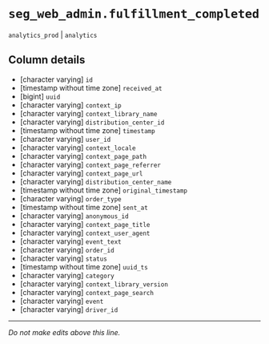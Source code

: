 # `seg_web_admin.fulfillment_completed`
`analytics_prod` | `analytics`

## Column details
* [character varying] `id`
* [timestamp without time zone] `received_at`
* [bigint]    `uuid`
* [character varying] `context_ip`
* [character varying] `context_library_name`
* [character varying] `distribution_center_id`
* [timestamp without time zone] `timestamp`
* [character varying] `user_id`
* [character varying] `context_locale`
* [character varying] `context_page_path`
* [character varying] `context_page_referrer`
* [character varying] `context_page_url`
* [character varying] `distribution_center_name`
* [timestamp without time zone] `original_timestamp`
* [character varying] `order_type`
* [timestamp without time zone] `sent_at`
* [character varying] `anonymous_id`
* [character varying] `context_page_title`
* [character varying] `context_user_agent`
* [character varying] `event_text`
* [character varying] `order_id`
* [character varying] `status`
* [timestamp without time zone] `uuid_ts`
* [character varying] `category`
* [character varying] `context_library_version`
* [character varying] `context_page_search`
* [character varying] `event`
* [character varying] `driver_id`

-------------------------------------------------------------------------------
*Do not make edits above this line.*
